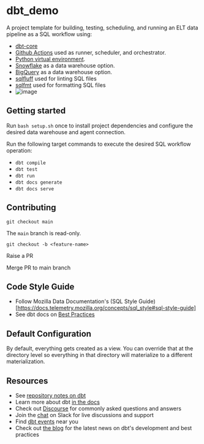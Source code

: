 # dbt_demo

A project template for building, testing, scheduling, and running an ELT data
pipeline as a SQL workflow using:

- [dbt-core](https://github.com/dbt-labs/dbt-core)
- [Github Actions](https://docs.github.com/en/actions) used as runner, scheduler, and orchestrator.
- [Python virtual environment](https://docs.python.org/3/library/venv.html).
- [Snowflake](https://docs.snowflake.com/) as a data warehouse option.
- [BigQuery](https://cloud.google.com/bigquery/docs) as a data warehouse option.
- [sqlfluff](https://sqlfluff.com/) used for linting SQL files
- [sqlfmt](https://sqlfmt.com/) used for formatting SQL files
- ![image](https://github.com/sumanththota/demo-dbt/assets/30614314/b7a16ac1-ff59-40f7-9bd1-c297b31fea56)


## Getting started

Run `bash setup.sh` once to install project dependencies and configure the desired data warehouse and agent connection.

Run the following target commands to execute the desired SQL workflow operation:
- `dbt compile`
- `dbt test`
- `dbt run`
- `dbt docs generate`
- `dbt docs serve`

## Contributing

`git checkout main`

The `main` branch is read-only.

`git checkout -b <feature-name>`

Raise a PR

Merge PR to main branch


## Code Style Guide

- Follow Mozilla Data Documentation's (SQL Style Guide)[https://docs.telemetry.mozilla.org/concepts/sql_style#sql-style-guide] 
- See dbt docs on [Best Practices](https://docs.getdbt.com/best-practices)

## Default Configuration

By default, everything gets created as a view. You can override that at the directory level so everything in that directory will materialize to a different materialization.


## Resources

- See [repository notes on dbt](./docs/dbt.md)
- Learn more about dbt [in the docs](https://docs.getdbt.com/docs/introduction)
- Check out [Discourse](https://discourse.getdbt.com/) for commonly asked questions and answers
- Join the [chat](https://community.getdbt.com/) on Slack for live discussions and support
- Find [dbt events](https://events.getdbt.com) near you
- Check out [the blog](https://blog.getdbt.com/) for the latest news on dbt's development and best practices
